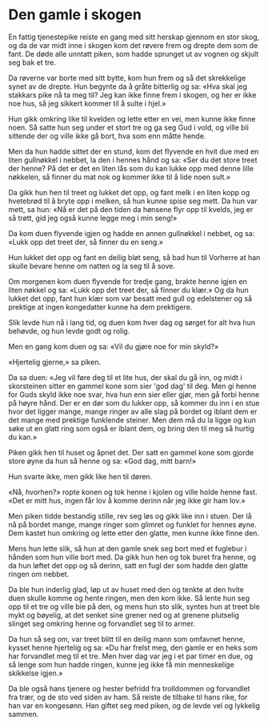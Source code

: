 # Den gamle i skogen

En fattig tjenestepike reiste en gang med sitt herskap gjennom en stor skog, og da de var midt inne i skogen kom det røvere frem og drepte dem som de fant. De døde alle unntatt piken, som hadde sprunget ut av vognen og skjult seg bak et tre.

Da røverne var borte med sitt bytte, kom hun frem og så det skrekkelige synet av de drepte. Hun begynte da å gråte bitterlig og sa: «Hva skal jeg stakkars pike nå ta meg til? Jeg kan ikke finne frem i skogen, og her er ikke noe hus, så jeg sikkert kommer til å sulte i hjel.»

Hun gikk omkring like til kvelden og lette etter en vei, men kunne ikke finne noen. Så satte hun seg under et stort tre og ga seg Gud i vold, og ville bli sittende der og ville ikke gå bort, hva som enn måtte hende.

Men da hun hadde sittet der en stund, kom det flyvende en hvit due med en liten gullnøkkel i nebbet, la den i hennes hånd og sa: «Ser du det store treet der henne? På det er det en liten lås som du kan lukke opp med denne lille nøkkelen, så finner du mat nok og kommer ikke til å lide noen sult.»

Da gikk hun hen til treet og lukket det opp, og fant melk i en liten kopp og hvetebrød til å bryte opp i melken, så hun kunne spise seg mett. Da hun var mett, sa hun: «Nå er det på den tiden da hønsene flyr opp til kvelds, jeg er så trøtt, gid jeg også kunne legge meg i min seng!»

Da kom duen flyvende igjen og hadde en annen gullnøkkel i nebbet, og sa: «Lukk opp det treet der, så finner du en seng.»

Hun lukket det opp og fant en deilig bløt seng, så bad hun til Vorherre at han skulle bevare henne om natten og la seg til å sove.

Om morgenen kom duen flyvende for tredje gang, brakte henne igjen en liten nøkkel og sa: «Lukk opp det treet der, så finner du klær.» Og da hun lukket det opp, fant hun klær som var besatt med gull og edelstener og så prektige at ingen kongedatter kunne ha dem prektigere.

Slik levde hun nå i lang tid, og duen kom hver dag og sørget for alt hva hun behøvde, og hun levde godt og rolig.

Men en gang kom duen og sa: «Vil du gjøre noe for min skyld?»

«Hjertelig gjerne,» sa piken.

Da sa duen: «Jeg vil føre deg til et lite hus, der skal du gå inn, og midt i skorsteinen sitter en gammel kone som sier 'god dag' til deg. Men gi henne for Guds skyld ikke noe svar, hva hun enn sier eller gjør, men gå forbi henne på høyre hånd. Der er en dør som du lukker opp, så kommer du inn i en stue hvor det ligger mange, mange ringer av alle slag på bordet og iblant dem er det mange med prektige funklende steiner. Men dem må du la ligge og kun søke ut en glatt ring som også er iblant dem, og bring den til meg så hurtig du kan.»

Piken gikk hen til huset og åpnet det. Der satt en gammel kone som gjorde store øyne da hun så henne og sa: «God dag, mitt barn!»

Hun svarte ikke, men gikk like hen til døren.

«Nå, hvorhen?» ropte konen og tok henne i kjolen og ville holde henne fast. «Det er mitt hus, ingen får lov å komme derinn når jeg ikke gir ham lov.»

Men piken tidde bestandig stille, rev seg løs og gikk like inn i stuen. Der lå nå på bordet mange, mange ringer som glimret og funklet for hennes øyne. Dem kastet hun omkring og lette etter den glatte, men kunne ikke finne den.

Mens hun lette slik, så hun at den gamle snek seg bort med et fuglebur i hånden som hun ville bort med. Da gikk hun hen og tok buret fra henne, og da hun løftet det opp og så derinn, satt en fugl der som hadde den glatte ringen om nebbet.

Da ble hun inderlig glad, løp ut av huset med den og tenkte at den hvite duen skulle komme og hente ringen, men den kom ikke. Så lente hun seg opp til et tre og ville bie på den, og mens hun sto slik, syntes hun at treet ble mykt og bøyelig, at det senket sine grener ned og at grenene plutselig slinget seg omkring henne og forvandlet seg til to armer.

Da hun så seg om, var treet blitt til en deilig mann som omfavnet henne, kysset henne hjertelig og sa: «Du har frelst meg, den gamle er en heks som har forvandlet meg til et tre. Men hver dag var jeg i et par timer en due, og så lenge som hun hadde ringen, kunne jeg ikke få min menneskelige skikkelse igjen.»

Da ble også hans tjenere og hester befridd fra trolldommen og forvandlet fra trær, og de sto ved siden av ham. Så reiste de tilbake til hans rike, for han var en kongesønn. Han giftet seg med piken, og de levde vel og lykkelig sammen.

